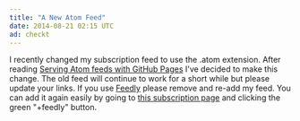 ```yaml
---
title: "A New Atom Feed"
date: 2014-08-21 02:15 UTC
ad: checkt
---
```


I recently changed my subscription feed to use the .atom extension.
After reading [Serving Atom feeds with GitHub Pages][1] I've decided to make this change.
The old feed will continue to work for a short while but please update your links.
If you use [Feedly][2] please remove and re-add my feed.
You can add it again easily by going to [this subscription page][3] and clicking the green "+feedly" button.


[1]: http://taylor.fausak.me/2012/04/26/serving-atom-feeds-with-github-pages/
[2]: https://feedly.com/
[3]: https://feedly.com/#subscription%2Ffeed%2Fhttp%3A%2F%2Faaronlasseigne.com%2Fatom.atom
